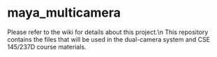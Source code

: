 # maya_multicamera
Please refer to the wiki for details about this project.\n
This repository contains the files that will be used in the dual-camera system and CSE 145/237D course materials.
